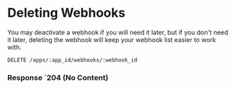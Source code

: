 # Deleting Webhooks

You may deactivate a webhook if you will need it later, but if you don't need it later, deleting the webhook will keep your webhook list easier to work with.

```request
DELETE /apps/:app_id/webhooks/:webhook_id
```

### Response `204 (No Content)
